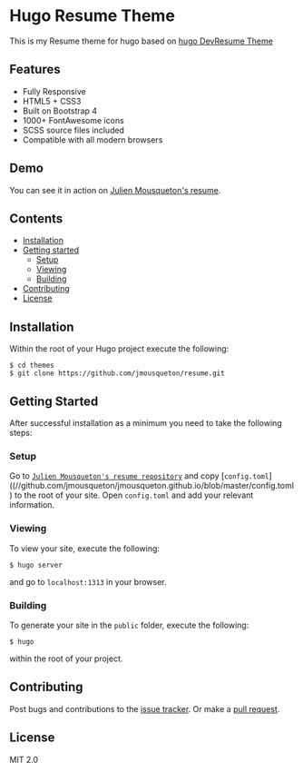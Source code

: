 # Hugo Resume Theme

This is my Resume theme for hugo based on [hugo DevResume Theme](https://github.com/cowboysmall-tools/hugo-devresume-theme)

## Features

- Fully Responsive
- HTML5 + CSS3
- Built on Bootstrap 4
- 1000+ FontAwesome icons
- SCSS source files included
- Compatible with all modern browsers

## Demo

You can see it in action on [Julien Mousqueton's resume](https://jmousqueton.github.io/). 

## Contents

- [Installation](#installation)
- [Getting started](#getting-started)
    - [Setup](#setup)
    - [Viewing](#viewing)
    - [Building](#building)
- [Contributing](#contributing)
- [License](#license)



## Installation

Within the root of your Hugo project execute the following:

    $ cd themes
    $ git clone https://github.com/jmousqueton/resume.git


## Getting Started

After successful installation as a minimum you need to take the following steps:

### Setup

Go to [`Julien Mousqueton's resume repository`](//github.com/jmousqueton/jmousqueton.github.io/) and copy 
[`config.toml`]((//github.com/jmousqueton/jmousqueton.github.io/blob/master/config.toml) 
to the root of your site. Open `config.toml` and add your relevant information.

### Viewing

To view your site, execute the following: 

    $ hugo server

and go to `localhost:1313` in your browser.

### Building

To generate your site in the `public` folder, execute the following:

    $ hugo

within the root of your project.


## Contributing

Post bugs and contributions to the [issue tracker](//github.com/jmousqueton/resume/issues). 
Or make a [pull request](//github.com/jmousqueton/resume/pulls).


## License

MIT 2.0 


